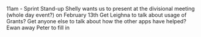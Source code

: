 11am - Sprint Stand-up
Shelly wants us to present at the divisional meeting (whole day event?) on February 13th
Get Leighna to talk about usage of Grants?
Get anyone else to talk about how the other apps have helped?
Ewan away Peter to fill in
